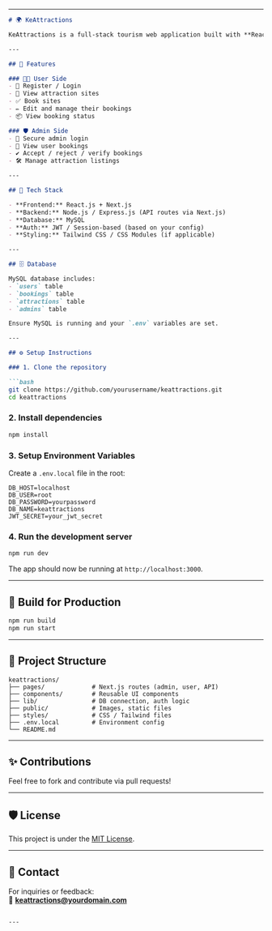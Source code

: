

---

```markdown
# 🌍 KeAttractions

KeAttractions is a full-stack tourism web application built with **React.js** and **Next.js**, connected to a **MySQL** database. It allows users to explore and book attraction sites across Kenya, while admins verify and manage bookings.

---

## 📌 Features

### 🧑‍💼 User Side
- 📝 Register / Login
- 📍 View attraction sites
- ✅ Book sites
- ✏️ Edit and manage their bookings
- 📦 View booking status

### 🛡️ Admin Side
- 🔐 Secure admin login
- 🧾 View user bookings
- ✔️ Accept / reject / verify bookings
- 🛠️ Manage attraction listings

---

## 🧱 Tech Stack

- **Frontend:** React.js + Next.js
- **Backend:** Node.js / Express.js (API routes via Next.js)
- **Database:** MySQL
- **Auth:** JWT / Session-based (based on your config)
- **Styling:** Tailwind CSS / CSS Modules (if applicable)

---

## 🗄️ Database

MySQL database includes:
- `users` table
- `bookings` table
- `attractions` table
- `admins` table

Ensure MySQL is running and your `.env` variables are set.

---

## ⚙️ Setup Instructions

### 1. Clone the repository

```bash
git clone https://github.com/yourusername/keattractions.git
cd keattractions
```

### 2. Install dependencies

```bash
npm install
```

### 3. Setup Environment Variables

Create a `.env.local` file in the root:

```env
DB_HOST=localhost
DB_USER=root
DB_PASSWORD=yourpassword
DB_NAME=keattractions
JWT_SECRET=your_jwt_secret
```

### 4. Run the development server

```bash
npm run dev
```

The app should now be running at `http://localhost:3000`.

---

## 🚀 Build for Production

```bash
npm run build
npm run start
```

---

## 📁 Project Structure

```
keattractions/
├── pages/             # Next.js routes (admin, user, API)
├── components/        # Reusable UI components
├── lib/               # DB connection, auth logic
├── public/            # Images, static files
├── styles/            # CSS / Tailwind files
├── .env.local         # Environment config
└── README.md
```

---

## ✨ Contributions

Feel free to fork and contribute via pull requests!

---

## 🛡️ License

This project is under the [MIT License](LICENSE).

---

## 💬 Contact

For inquiries or feedback:  
📧 **keattractions@yourdomain.com**

```

---
